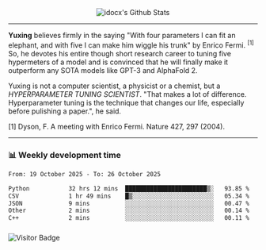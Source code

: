 <div align="center">
    <img align="center" src="https://github-readme-stats.vercel.app/api?username=idocx&show_icons=true&count_private=true&hide_border=true" alt="idocx's Github Stats"></img>
</div>

---

**Yuxing** believes firmly in the saying "With four parameters I can fit an elephant, and with five I can make him wiggle his trunk" by Enrico Fermi. <sup>[1]</sup> So, he devotes his entire though short research career to tuning five hypermeters of a model and is convinced that he will finally make it outperform any SOTA models like GPT-3 and AlphaFold 2.

Yuxing is not a computer scientist, a physicist or a chemist, but a *HYPERPARAMETER TUNING SCIENTIST*. "That makes a lot of difference. Hyperparameter tuning is the technique that changes our life, especially before pulishing a paper.", he said.

[1] Dyson, F. A meeting with Enrico Fermi. Nature 427, 297 (2004).


---

### 📊 Weekly development time
<!--START_SECTION:waka-->

```txt
From: 19 October 2025 - To: 26 October 2025

Python           32 hrs 12 mins  ███████████████████████▒░   93.85 %
CSV              1 hr 49 mins    █▒░░░░░░░░░░░░░░░░░░░░░░░   05.34 %
JSON             9 mins          ░░░░░░░░░░░░░░░░░░░░░░░░░   00.47 %
Other            2 mins          ░░░░░░░░░░░░░░░░░░░░░░░░░   00.14 %
C++              2 mins          ░░░░░░░░░░░░░░░░░░░░░░░░░   00.11 %
```

<!--END_SECTION:waka-->

### 

![Visitor Badge](https://visitor-badge.laobi.icu/badge?page_id=idocx.idocx)